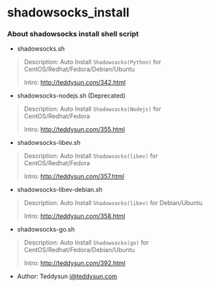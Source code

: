 shadowsocks_install
===================

### About shadowsocks install shell script

* shadowsocks.sh

> Description: Auto Install `Shadowsocks(Python)` for CentOS/Redhat/Fedora/Debian/Ubuntu
> 
> Intro: http://teddysun.com/342.html

* shadowsocks-nodejs.sh (Deprecated)

> Description: Auto Install `Shadowsocks(Nodejs)` for CentOS/Redhat/Fedora
> 
> Intro: http://teddysun.com/355.html

* shadowsocks-libev.sh

> Description: Auto Install `Shadowsocks(libev)` for CentOS/Redhat/Fedora
> 
> Intro: http://teddysun.com/357.html

* shadowsocks-libev-debian.sh

> Description: Auto Install `Shadowsocks(libev)` for Debian/Ubuntu
> 
> Intro: http://teddysun.com/358.html

* shadowsocks-go.sh

> Description: Auto Install `Shadowsocks(go)` for CentOS/Redhat/Fedora/Debian/Ubuntu
> 
> Intro: http://teddysun.com/392.html

* Author: Teddysun <i@teddysun.com>
